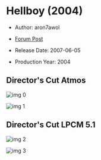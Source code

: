 # Hellboy (2004)

* Author: aron7awol

* [Forum Post](https://www.avsforum.com/threads/bass-eq-for-filtered-movies.2995212/post-58124452)

* Release Date: 2007-06-05
* Production Year: 2004

## Director's Cut Atmos

![img 0](https://i.imgur.com/tcUMWBr.jpg)

![img 1](https://i.imgur.com/Pp7NQEC.png)

## Director's Cut LPCM 5.1

![img 2](https://i.imgur.com/1WEDY4M.jpg)

![img 3](https://i.imgur.com/FKxMzUr.jpg)

